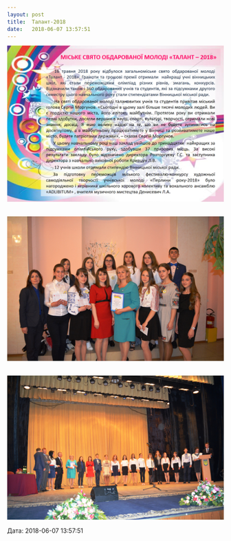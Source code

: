 ```yaml
---
layout: post
title:  Талант-2018
date:   2018-06-07 13:57:51
---
```

![](/assets/tiger-1528369003.png)

 ![](/assets/tiger-1528369031.jpg)

 ![](/assets/tiger-1528369053.jpg)

  
Дата: 2018-06-07 13:57:51